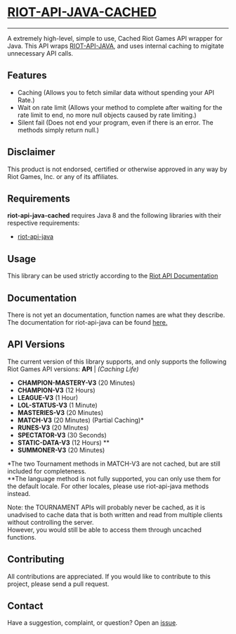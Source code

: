 # [RIOT-API-JAVA-CACHED](https://github.com/bloc97/riot-api-java-cached)
----------
A extremely high-level, simple to use, Cached Riot Games API wrapper for Java.
This API wraps [RIOT-API-JAVA](https://github.com/taycaldwell/riot-api-java), and uses internal caching to migitate unnecessary API calls.

## Features
- Caching (Allows you to fetch similar data without spending your API Rate.)
- Wait on rate limit (Allows your method to complete after waiting for the rate limit to end, no more null objects caused by rate limiting.)
- Silent fail (Does not end your program, even if there is an error. The methods simply return null.)
## Disclaimer
This product is not endorsed, certified or otherwise approved in any way by Riot Games, Inc. or any of its affiliates.

## Requirements

**riot-api-java-cached** requires Java 8 and the following libraries with their respective requirements:
- [riot-api-java](https://github.com/taycaldwell/riot-api-java)

## Usage

This library can be used strictly according to the [Riot API Documentation](https://developer.riotgames.com/api/methods) 

## Documentation
There is not yet an documentation, function names are what they describe.
The documentation for riot-api-java can be found [here.](http://taycaldwell.com/riot-api-java/doc/)

## API Versions
The current version of this library supports, and only supports the following Riot Games API versions:
**API** | *(Caching Life)*
- **CHAMPION-MASTERY-V3** (20 Minutes)
- **CHAMPION-V3** (12 Hours)
- **LEAGUE-V3** (1 Hour)
- **LOL-STATUS-V3** (1 Minute)
- **MASTERIES-V3** (20 Minutes)
- **MATCH-V3** (20 Minutes) (Partial Caching)\*
- **RUNES-V3** (20 MInutes)
- **SPECTATOR-V3** (30 Seconds)
- **STATIC-DATA-V3** (12 Hours) \*\*
- **SUMMONER-V3** (20 Minutes)

*The two Tournament methods in MATCH-V3 are not cached, but are still included for completeness.  
\*\*The language method is not fully supported, you can only use them for the default locale. For other locales, please use riot-api-java methods instead.

Note: the TOURNAMENT APIs will probably never be cached, as it is unadvised to cache data that is both written and read from multiple clients without controlling the server.  
However, you would still be able to access them through uncached functions.

## Contributing
All contributions are appreciated.
If you would like to contribute to this project, please send a pull request.

## Contact
Have a suggestion, complaint, or question? Open an [issue](https://github.com/riot-api-java-cached/riot-api-java/issues).

